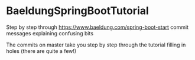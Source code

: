 # BaeldungSpringBootTutorial
Step by step through https://www.baeldung.com/spring-boot-start commit messages explaining confusing bits

The commits on master take you step by step through the tutorial filling in holes (there are quite a few!)
